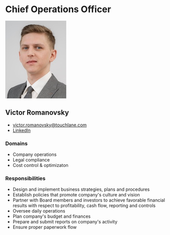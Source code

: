 # Chief Operations Officer

![ProfileImage](./victor_photo.jpg)

## Victor Romanovsky

* victor.romanovsky@touchlane.com
* [LinkedIn](https://www.linkedin.com/in/ramanouski/)

### Domains

* Company operations
* Legal compliance
* Cost control & optimizaton

### Responsibilities

* Design and implement business strategies, plans and procedures
* Establish policies that promote company's culture and vision
* Partner with Board members and investors to achieve favorable financial results with respect to profitability, cash flow, reporting and controls
* Oversee daily operations
* Plan company's budget and finances
* Prepare and submit reports on company's activity
* Ensure proper paperwork flow
